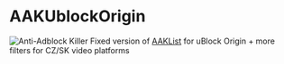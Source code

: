 # AAKUblockOrigin
![Anti-Adblock Killer](https://raw.githubusercontent.com/reek/anti-adblock-killer/gh-pages/images/header.png)
Fixed version of [AAKList](https://github.com/reek/anti-adblock-killer/blob/master/anti-adblock-killer-filters.txt) for uBlock Origin + more filters for CZ/SK video platforms



